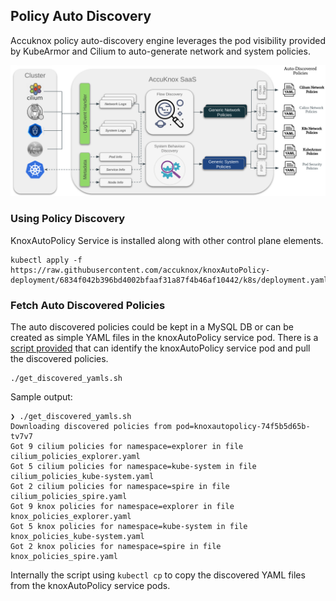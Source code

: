 ## Policy Auto Discovery

Accuknox policy auto-discovery engine leverages the pod visibility provided by KubeArmor and Cilium to auto-generate network and system policies.

![Policy Discovery](../assets/images/policy-discovery.png)

### Using Policy Discovery

KnoxAutoPolicy Service is installed along with other control plane elements.
```
kubectl apply -f https://raw.githubusercontent.com/accuknox/knoxAutoPolicy-deployment/6834f042b396bd4002bfaaf31a87f4b46af10442/k8s/deployment.yaml
```

### Fetch Auto Discovered Policies

The auto discovered policies could be kept in a MySQL DB or can be created as simple YAML files in the knoxAutoPolicy service pod. There is a [script provided](https://github.com/accuknox/explorer-charts/blob/main/get_discovered_yamls.sh) that can identify the knoxAutoPolicy service pod and pull the discovered policies.

```
./get_discovered_yamls.sh
```

Sample output:
```
❯ ./get_discovered_yamls.sh
Downloading discovered policies from pod=knoxautopolicy-74f5b5d65b-tv7v7
Got 9 cilium policies for namespace=explorer in file cilium_policies_explorer.yaml
Got 5 cilium policies for namespace=kube-system in file cilium_policies_kube-system.yaml
Got 2 cilium policies for namespace=spire in file cilium_policies_spire.yaml
Got 9 knox policies for namespace=explorer in file knox_policies_explorer.yaml
Got 5 knox policies for namespace=kube-system in file knox_policies_kube-system.yaml
Got 2 knox policies for namespace=spire in file knox_policies_spire.yaml
```

Internally the script using `kubectl cp` to copy the discovered YAML files from the knoxAutoPolicy service pods.

